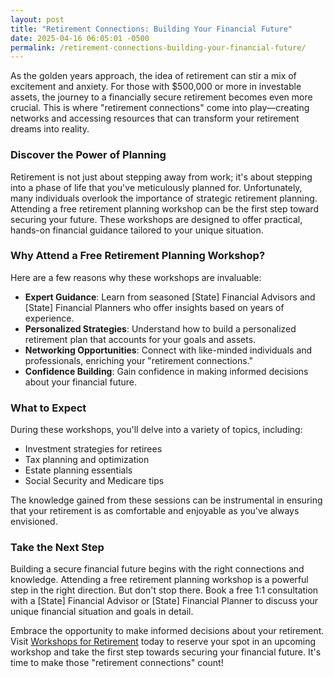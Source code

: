 ```yaml
---
layout: post
title: "Retirement Connections: Building Your Financial Future"
date: 2025-04-16 06:05:01 -0500
permalink: /retirement-connections-building-your-financial-future/
---
```



As the golden years approach, the idea of retirement can stir a mix of excitement and anxiety. For those with $500,000 or more in investable assets, the journey to a financially secure retirement becomes even more crucial. This is where "retirement connections" come into play—creating networks and accessing resources that can transform your retirement dreams into reality.

### Discover the Power of Planning

Retirement is not just about stepping away from work; it's about stepping into a phase of life that you've meticulously planned for. Unfortunately, many individuals overlook the importance of strategic retirement planning. Attending a free retirement planning workshop can be the first step toward securing your future. These workshops are designed to offer practical, hands-on financial guidance tailored to your unique situation.

### Why Attend a Free Retirement Planning Workshop?

Here are a few reasons why these workshops are invaluable:

- **Expert Guidance**: Learn from seasoned [State] Financial Advisors and [State] Financial Planners who offer insights based on years of experience.
- **Personalized Strategies**: Understand how to build a personalized retirement plan that accounts for your goals and assets.
- **Networking Opportunities**: Connect with like-minded individuals and professionals, enriching your "retirement connections."
- **Confidence Building**: Gain confidence in making informed decisions about your financial future.

### What to Expect

During these workshops, you'll delve into a variety of topics, including:

- Investment strategies for retirees
- Tax planning and optimization
- Estate planning essentials
- Social Security and Medicare tips

The knowledge gained from these sessions can be instrumental in ensuring that your retirement is as comfortable and enjoyable as you've always envisioned.

### Take the Next Step

Building a secure financial future begins with the right connections and knowledge. Attending a free retirement planning workshop is a powerful step in the right direction. But don't stop there. Book a free 1:1 consultation with a [State] Financial Advisor or [State] Financial Planner to discuss your unique financial situation and goals in detail.

Embrace the opportunity to make informed decisions about your retirement. Visit [Workshops for Retirement](https://workshopsforretirement.com) today to reserve your spot in an upcoming workshop and take the first step towards securing your financial future. It's time to make those "retirement connections" count!